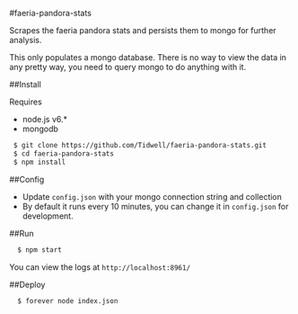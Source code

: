 #faeria-pandora-stats

Scrapes the faeria pandora stats and persists them to mongo for further analysis.

This only populates a mongo database.  There is no way to view the data in any pretty way, you need to query mongo to do anything with it.

##Install

Requires

* node.js v6.*
* mongodb

```bash
 $ git clone https://github.com/Tidwell/faeria-pandora-stats.git
 $ cd faeria-pandora-stats
 $ npm install
```

##Config

* Update ``config.json`` with your mongo connection string and collection
* By default it runs every 10 minutes, you can change it in ``config.json`` for development.

##Run
```bash
  $ npm start
```

You can view the logs at ``http://localhost:8961/``

##Deploy
```bash
  $ forever node index.json
```